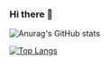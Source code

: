 ### Hi there 👋

![Anurag's GitHub stats](https://github-readme-stats.vercel.app/api?username=robdeflop&count_private=true&show_icons=true&theme=dark)

[![Top Langs](https://github-readme-stats.vercel.app/api/top-langs/?username=robdeflop&hide=javascript,html&show_icons=true&theme=dark&count_private=true&langs_count=8)](https://github.com/anuraghazra/github-readme-stats)
<!--
**RobDeFlop/RobDeFlop** is a ✨ _special_ ✨ repository because its `README.md` (this file) appears on your GitHub profile.

Here are some ideas to get you started:

- 🔭 I’m currently working on ...
- 🌱 I’m currently learning ...
- 👯 I’m looking to collaborate on ...
- 🤔 I’m looking for help with ...
- 💬 Ask me about ...
- 📫 How to reach me: ...
- 😄 Pronouns: ...
- ⚡ Fun fact: ...
-->
